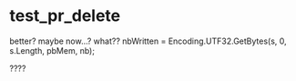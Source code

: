 # test_pr_delete
better?
maybe now...?
what??
                 nbWritten = Encoding.UTF32.GetBytes(s, 0, s.Length, pbMem, nb);
                 
????
